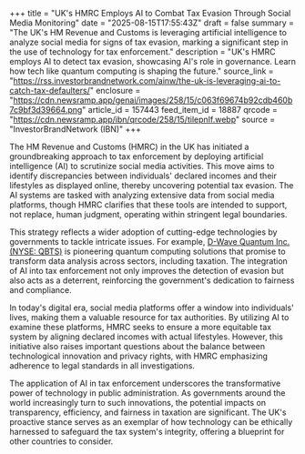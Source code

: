 +++
title = "UK's HMRC Employs AI to Combat Tax Evasion Through Social Media Monitoring"
date = "2025-08-15T17:55:43Z"
draft = false
summary = "The UK's HM Revenue and Customs is leveraging artificial intelligence to analyze social media for signs of tax evasion, marking a significant step in the use of technology for tax enforcement."
description = "UK's HMRC employs AI to detect tax evasion, showcasing AI's role in governance. Learn how tech like quantum computing is shaping the future."
source_link = "https://rss.investorbrandnetwork.com/ainw/the-uk-is-leveraging-ai-to-catch-tax-defaulters/"
enclosure = "https://cdn.newsramp.app/genai/images/258/15/c063f69674b92cdb460b7c9bf3d39664.png"
article_id = 157443
feed_item_id = 18887
qrcode = "https://cdn.newsramp.app/ibn/qrcode/258/15/tilepnIf.webp"
source = "InvestorBrandNetwork (IBN)"
+++

<p>The HM Revenue and Customs (HMRC) in the UK has initiated a groundbreaking approach to tax enforcement by deploying artificial intelligence (AI) to scrutinize social media activities. This move aims to identify discrepancies between individuals' declared incomes and their lifestyles as displayed online, thereby uncovering potential tax evasion. The AI systems are tasked with analyzing extensive data from social media platforms, though HMRC clarifies that these tools are intended to support, not replace, human judgment, operating within stringent legal boundaries.</p><p>This strategy reflects a wider adoption of cutting-edge technologies by governments to tackle intricate issues. For example, <a href='https://www.dwavesys.com' rel='nofollow' target='_blank'>D-Wave Quantum Inc. (NYSE: QBTS)</a> is pioneering quantum computing solutions that promise to transform data analysis across sectors, including taxation. The integration of AI into tax enforcement not only improves the detection of evasion but also acts as a deterrent, reinforcing the government's dedication to fairness and compliance.</p><p>In today's digital era, social media platforms offer a window into individuals' lives, making them a valuable resource for tax authorities. By utilizing AI to examine these platforms, HMRC seeks to ensure a more equitable tax system by aligning declared incomes with actual lifestyles. However, this initiative also raises important questions about the balance between technological innovation and privacy rights, with HMRC emphasizing adherence to legal standards in all investigations.</p><p>The application of AI in tax enforcement underscores the transformative power of technology in public administration. As governments around the world increasingly turn to such innovations, the potential impacts on transparency, efficiency, and fairness in taxation are significant. The UK's proactive stance serves as an exemplar of how technology can be ethically harnessed to safeguard the tax system's integrity, offering a blueprint for other countries to consider.</p>
